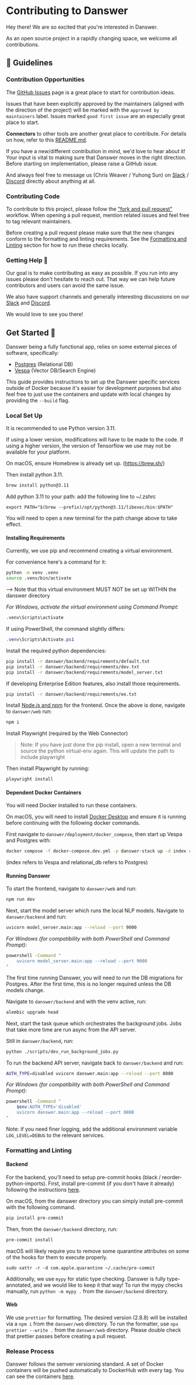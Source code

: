 <!-- DANSWER_METADATA={"link": "https://github.com/danswer-ai/danswer/blob/main/CONTRIBUTING.md"} -->

# Contributing to Danswer
Hey there! We are so excited that you're interested in Danswer.

As an open source project in a rapidly changing space, we welcome all contributions.


## 💃 Guidelines
### Contribution Opportunities
The [GitHub Issues](https://github.com/danswer-ai/danswer/issues) page is a great place to start for contribution ideas.

Issues that have been explicitly approved by the maintainers (aligned with the direction of the project)
will be marked with the `approved by maintainers` label.
Issues marked `good first issue` are an especially great place to start.

**Connectors** to other tools are another great place to contribute. For details on how, refer to this
[README.md](https://github.com/danswer-ai/danswer/blob/main/backend/danswer/connectors/README.md).

If you have a new/different contribution in mind, we'd love to hear about it!
Your input is vital to making sure that Danswer moves in the right direction.
Before starting on implementation, please raise a GitHub issue.

And always feel free to message us (Chris Weaver / Yuhong Sun) on 
[Slack](https://join.slack.com/t/danswer/shared_invite/zt-2afut44lv-Rw3kSWu6_OmdAXRpCv80DQ) / 
[Discord](https://discord.gg/TDJ59cGV2X) directly about anything at all. 


### Contributing Code
To contribute to this project, please follow the
["fork and pull request"](https://docs.github.com/en/get-started/quickstart/contributing-to-projects) workflow.
When opening a pull request, mention related issues and feel free to tag relevant maintainers.

Before creating a pull request please make sure that the new changes conform to the formatting and linting requirements.
See the [Formatting and Linting](#-formatting-and-linting) section for how to run these checks locally.


### Getting Help 🙋
Our goal is to make contributing as easy as possible. If you run into any issues please don't hesitate to reach out.
That way we can help future contributors and users can avoid the same issue.

We also have support channels and generally interesting discussions on our
[Slack](https://join.slack.com/t/danswer/shared_invite/zt-2afut44lv-Rw3kSWu6_OmdAXRpCv80DQ)
and 
[Discord](https://discord.gg/TDJ59cGV2X).

We would love to see you there!


## Get Started 🚀
Danswer being a fully functional app, relies on some external pieces of software, specifically:
- [Postgres](https://www.postgresql.org/) (Relational DB)
- [Vespa](https://vespa.ai/) (Vector DB/Search Engine)

This guide provides instructions to set up the Danswer specific services outside of Docker because it's easier for
development purposes but also feel free to just use the containers and update with local changes by providing the
`--build` flag.


### Local Set Up
It is recommended to use Python version 3.11.

If using a lower version, modifications will have to be made to the code.
If using a higher version, the version of Tensorflow we use may not be available for your platform.

On macOS, ensure Homebrew is already set up. (https://brew.sh/)

Then install python 3.11.
```bash
brew install python@3.11
```

Add python 3.11 to your path: add the following line to ~/.zshrc
```
export PATH="$(brew --prefix)/opt/python@3.11/libexec/bin:$PATH"
```

You will need to open a new terminal for the path change above to take effect.

#### Installing Requirements
Currently, we use pip and recommend creating a virtual environment.

For convenience here's a command for it:
```bash
python -m venv .venv
source .venv/bin/activate
```

--> Note that this virtual environment MUST NOT be set up WITHIN the danswer
directory

_For Windows, activate the virtual environment using Command Prompt:_
```bash
.venv\Scripts\activate
```
If using PowerShell, the command slightly differs:
```powershell
.venv\Scripts\Activate.ps1
```

Install the required python dependencies:
```bash
pip install -r danswer/backend/requirements/default.txt
pip install -r danswer/backend/requirements/dev.txt
pip install -r danswer/backend/requirements/model_server.txt
```

If developing Enterprise Edition features, also install those requirements.
```bash
pip install -r danswer/backend/requirements/ee.txt
```

Install [Node.js and npm](https://docs.npmjs.com/downloading-and-installing-node-js-and-npm) for the frontend.
Once the above is done, navigate to `danswer/web` run:
```bash
npm i
```

Install Playwright (required by the Web Connector)

> Note: If you have just done the pip install, open a new terminal and source the python virtual-env again.
This will update the path to include playwright

Then install Playwright by running:
```bash
playwright install
```


#### Dependent Docker Containers
You will need Docker installed to run these containers.

On macOS, you will need to install [Docker Desktop](https://www.docker.com/products/docker-desktop/) and 
ensure it is running before continuing with the following docker commands.

First navigate to `danswer/deployment/docker_compose`, then start up Vespa and Postgres with:
```bash
docker compose -f docker-compose.dev.yml -p danswer-stack up -d index relational_db
```
(index refers to Vespa and relational_db refers to Postgres)

#### Running Danswer
To start the frontend, navigate to `danswer/web` and run:
```bash
npm run dev
```

Next, start the model server which runs the local NLP models.
Navigate to `danswer/backend` and run:
```bash
uvicorn model_server.main:app --reload --port 9000
```
_For Windows (for compatibility with both PowerShell and Command Prompt):_
```bash
powershell -Command "
    uvicorn model_server.main:app --reload --port 9000
"
```

The first time running Danswer, you will need to run the DB migrations for Postgres.
After the first time, this is no longer required unless the DB models change.

Navigate to `danswer/backend` and with the venv active, run:
```bash
alembic upgrade head
```

Next, start the task queue which orchestrates the background jobs.
Jobs that take more time are run async from the API server.

Still in `danswer/backend`, run:
```bash
python ./scripts/dev_run_background_jobs.py
```

To run the backend API server, navigate back to `danswer/backend` and run:
```bash
AUTH_TYPE=disabled uvicorn danswer.main:app --reload --port 8080
```
_For Windows (for compatibility with both PowerShell and Command Prompt):_
```bash
powershell -Command "
    $env:AUTH_TYPE='disabled'
    uvicorn danswer.main:app --reload --port 8080 
"
```

Note: if you need finer logging, add the additional environment variable `LOG_LEVEL=DEBUG` to the relevant services.

### Formatting and Linting
#### Backend
For the backend, you'll need to setup pre-commit hooks (black / reorder-python-imports).
First, install pre-commit (if you don't have it already) following the instructions
[here](https://pre-commit.com/#installation).

On macOS, from the danswer directory you can simply install pre-commit with the following command.
```bash
pip install pre-commit
```

Then, from the `danswer/backend` directory, run:
```bash
pre-commit install
```

macOS will likely require you to remove some quarantine attributes on some of the hooks for them to execute properly.
```
sudo xattr -r -d com.apple.quarantine ~/.cache/pre-commit
```

Additionally, we use `mypy` for static type checking.
Danswer is fully type-annotated, and we would like to keep it that way! 
To run the mypy checks manually, run `python -m mypy .` from the `danswer/backend` directory.


#### Web
We use `prettier` for formatting. The desired version (2.8.8) will be installed via a `npm i` from the `danswer/web` directory. 
To run the formatter, use `npx prettier --write .` from the `danswer/web` directory.
Please double check that prettier passes before creating a pull request.


### Release Process
Danswer follows the semver versioning standard.
A set of Docker containers will be pushed automatically to DockerHub with every tag.
You can see the containers [here](https://hub.docker.com/search?q=danswer%2F).
